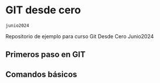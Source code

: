 # GIT desde cero
`junio2024` 

Repositorio de ejemplo para curso Git Desde Cero Junio2024

## Primeros paso en GIT

## Comandos básicos
